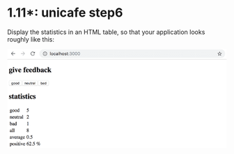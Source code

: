 # 1.11*: unicafe step6
Display the statistics in an HTML table, so that your application looks roughly like this:

![App view](./images/app-view.png)